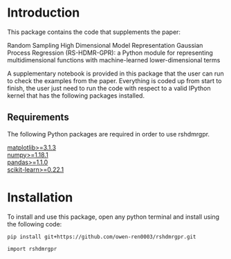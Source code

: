 # Introduction

This package contains the code that supplements the paper:  
  
Random Sampling High Dimensional Model Representation Gaussian Process Regression (RS-HDMR-GPR):
a Python module for representing multidimensional functions with machine-learned lower-dimensional terms 

A supplementary notebook is provided in this package that the user can run to check the examples 
from the paper. Everything is coded up from start to finish, the user just need to run the code with respect
to a valid IPython kernel that has the following packages installed.

## Requirements
The following Python packages are required in order to use rshdmrgpr.

[matplotlib>=3.1.3](https://matplotlib.org/)  
[numpy>=1.18.1](https://numpy.org/)    
[pandas>=1.1.0](https://pandas.pydata.org/)  
[scikit-learn>=0.22.1](https://scikit-learn.org/stable/)  

# Installation

To install and use this package, open any python terminal and install using the following code:

```
pip install git+https://github.com/owen-ren0003/rshdmrgpr.git
```

```
import rshdmrgpr
```
